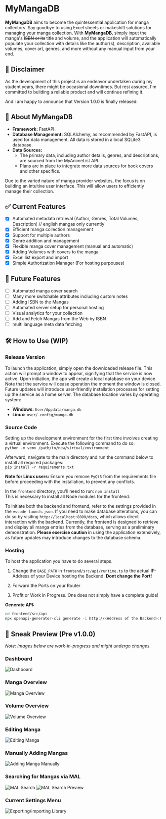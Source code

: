 # MyMangaDB

**MyMangaDB** aims to become the quintessential application for manga collectors. Say goodbye to using Excel sheets or makeshift solutions for managing your manga collection. With **MyMangaDB**, simply input the manga's ~~ISBN or its~~ title and volume, and the application will automatically populate your collection with details like the author(s), description, available volumes, cover art, genres, and more without any manual input from your end.

## 🔔 Disclaimer

As the development of this project is an endeavor undertaken during my student years, there might be occasional downtimes. But rest assured, I'm committed to building a reliable product and will continue refining it.

And i am happy to announce that Version 1.0.0 is finally released.

## 📖 About MyMangaDB

- **Framework:** FastAPI.
- **Database Management:** SQLAlchemy, as recommended by FastAPI, is used for data management. All data is stored in a local SQLite3 database.
- **Data Sources:**
  - The primary data, including author details, genres, and descriptions, are sourced from the MyAnimeList API.
  - Plans are in place to integrate more data sources for book covers and other specifics.

Due to the varied nature of manga provider websites, the focus is on building an intuitive user interface. This will allow users to efficiently manage their collection.

## ✅ Current Features

- [x] Automated metadata retrieval (Author, Genres, Total Volumes, Description) // english mangas only currently
- [x] Efficient manga collection management
- [x] Support for multiple authors
- [x] Genre addition and management
- [x] Flexible manga cover management (manual and automatic)
- [x] Adding Volumes with covers to the manga
- [x] Excel list export and import
- [x] Simple Authorization Manager (For hosting purpouses)

## 🚀 Future Features

- [ ] Automated manga cover search
- [ ] Many more switchable attributes including custom notes
- [ ] Adding ISBN to the Mangas
- [ ] Automated server setup for personal hosting
- [ ] Visual analytics for your collection
- [ ] Add and Fetch Mangas from the Web by ISBN
- [ ] multi language meta data fetching

## 🛠️ How to Use (WIP)

### Release Version

To launch the application, simply open the downloaded release file. This action will prompt a window to appear, signifying that the service is now active. Upon initiation, the app will create a local database on your device. Note that the service will cease operation the moment the window is closed. Future updates will introduce user-friendly installation processes for setting up the service as a home server. The database location varies by operating system:

- **Windows:** `User/Appdata/manga.db`
- **Linux:** `user/.config/manga.db`

### Source Code

Setting up the development environment for the first time involves creating a virtual environment. Execute the following command to do so:  
`python -m venv /path/to/new/virtual/environment`  
  
Afterward, navigate to the main directory and run the command below to install all required packages:  
`pip install -r requirements.txt`  
   
**Note for Linux users:** Ensure you remove `PyQt5` from the requirements file before proceeding with the installation, to prevent any conflicts.  
  
In the `frontend` directory, you'll need to run:  `npm install`  
This is necessary to install all Node modules for the frontend.  
  
To initiate both the backend and frontend, refer to the settings provided in the `vscode launch.json`. If you need to make database alterations, you can do so by visiting `http://localhost:8000/docs`, which allows direct interaction with the backend. Currently, the frontend is designed to retrieve and display all manga entries from the database, serving as a preliminary demonstration. **Please exercise caution** in using the application extensively, as future updates may introduce changes to the database schema.

### Hosting

To host the application you have to do several steps. 
1. Change the `BASE_PATH` in `frontend/src/api/runtime.ts` to the actual IP-Address of your Device hosting the Backend. **Dont change the Port!**

2. Forward the Ports on your Router

3. Profit or Work in Progress. One does not simply have a complete guide!
  
**Generate API:**
```bash
cd frontend/src/api
npx openapi-generator-cli generate -i http://<Address of the Backend>:8000/openapi.json -g typescript-fetch
```

## 📸 Sneak Preview (Pre v1.0.0)

*Note: Images below are work-in-progress and might undergo changes.*

### Dashboard

![Dashboard](https://raw.githubusercontent.com/FabianRolfMatthiasNoll/MyMangaDB/master/screenshots/dashboard.png)

### Manga Overview

![Manga Overview](https://raw.githubusercontent.com/FabianRolfMatthiasNoll/MyMangaDB/master/screenshots/manga_overview.png)

### Volume Overview

![Volume Overview](https://raw.githubusercontent.com/FabianRolfMatthiasNoll/MyMangaDB/master/screenshots/volume_overview.png)

### Editing Manga

![Editing Manga](https://github.com/FabianRolfMatthiasNoll/MyMangaDB/blob/master/screenshots/manga_editing.png?raw=true)

### Manually Adding Mangas

![Adding Manga Manually](https://github.com/FabianRolfMatthiasNoll/MyMangaDB/blob/master/screenshots/adding_manga_manual.png?raw=true)

### Searching for Mangas via MAL

![MAL Search](https://github.com/FabianRolfMatthiasNoll/MyMangaDB/blob/master/screenshots/myanimelist_search.png?raw=true)
![MAL Search Preview](https://github.com/FabianRolfMatthiasNoll/MyMangaDB/blob/master/screenshots/myanimelist_search_preview.png?raw=true)

### Current Settings Menu

![Exporting/Importing Library](https://github.com/FabianRolfMatthiasNoll/MyMangaDB/blob/master/screenshots/settings_menu.png?raw=true)
